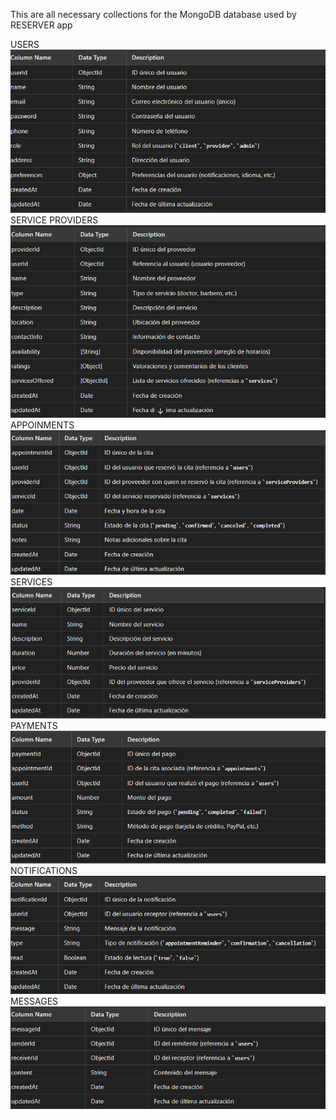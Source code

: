 This are all necessary collections for the MongoDB database used by RESERVER app

USERS
![users collection](images/userDB.png)
SERVICE PROVIDERS
![providers collection](images/providerDB.png)
APPOINMENTS
![appointments collection](images/appointmentDB.png)
SERVICES
![services collection](images/serviceDB.png)
PAYMENTS
![payment collection](images/paymentDB.png)
NOTIFICATIONS
![notification collection](images/notificationDB.png)
MESSAGES
![messages collection](images/messageDB.png)
